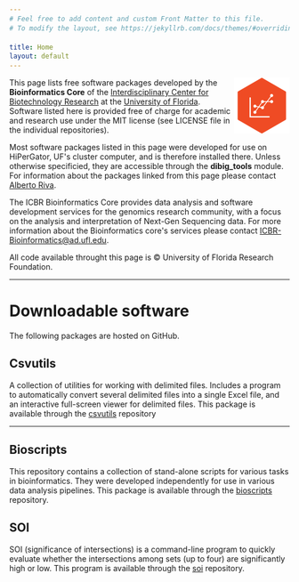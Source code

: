 ```yaml
---
# Feel free to add content and custom Front Matter to this file.
# To modify the layout, see https://jekyllrb.com/docs/themes/#overriding-theme-defaults

title: Home
layout: default
---
```


<img style="float: right" src="img/BI-logo-small.png" width="100px"> This page lists free software packages developed by the **Bioinformatics Core** of the [Interdisciplinary Center for Biotechnology Research](http://biotech.ufl.edu) at the [University of Florida](http://ufl.edu).  Software listed here is provided free of charge for academic and research use under the MIT license (see LICENSE file in the individual repositories). 

Most software packages listed in this page were developed for use on HiPerGator, UF's cluster computer, and is therefore installed there. Unless otherwise specificied, they are accessible through the **dibig_tools** module. For information about the packages linked from this page please contact [Alberto Riva](mailto:ariva@ufl.edu). 

The ICBR Bioinformatics Core provides data analysis and software development services for the genomics research community, with a focus on the analysis and interpretation of Next-Gen Sequencing data. For more information about the Bioinformatics core's services please contact [ICBR-Bioinformatics@ad.ufl.edu](mailto:ICBR-Bioinformatics@ad.ufl.edu).

All code available throught this page is © University of Florida Research Foundation.

---

# Downloadable software
The following packages are hosted on GitHub.

## Csvutils
A collection of utilities for working with delimited files. Includes a program to automatically convert several delimited files into a single Excel file, and an interactive full-screen viewer for delimited files. This package is available through the [csvutils](https://github.com/uf-icbr-bioinformatics/csvutils) repository

---
## Bioscripts
This repository contains a collection of stand-alone scripts for various tasks in bioinformatics. They were developed independently for use in various data analysis pipelines. This package is available through the [bioscripts](https://github.com/uf-icbr-bioinformatics/bioscripts) repository.

## SOI
SOI (significance of intersections) is a command-line program to quickly evaluate whether the intersections among sets (up to four) are significantly high or low. This program is available through the [soi](https://github.com/uf-icbr-bioinformatics/soi) repository.
